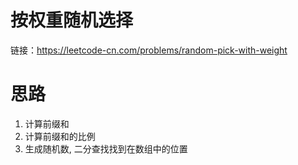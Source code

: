 # 按权重随机选择

链接：https://leetcode-cn.com/problems/random-pick-with-weight

# 思路

1. 计算前缀和
2. 计算前缀和的比例
3. 生成随机数, 二分查找找到在数组中的位置
